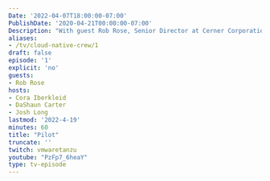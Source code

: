 ```yaml
---
Date: '2022-04-07T18:00:00-07:00'
PublishDate: '2020-04-21T00:00:00-07:00'
Description: "With guest Rob Rose, Senior Director at Cerner Corporation"
aliases:
- /tv/cloud-native-crew/1
draft: false
episode: '1'
explicit: 'no'
guests:
- Rob Rose
hosts:
- Cora Iberkleid
- DaShaun Carter
- Josh Long
lastmod: '2022-4-19'
minutes: 60
title: "Pilot"
truncate: ''
twitch: vmwaretanzu
youtube: "PzFp7_6heaY"
type: tv-episode
---
```

